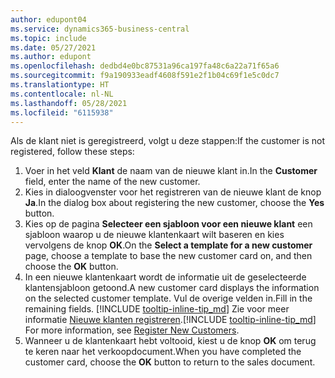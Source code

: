 ```yaml
---
author: edupont04
ms.service: dynamics365-business-central
ms.topic: include
ms.date: 05/27/2021
ms.author: edupont
ms.openlocfilehash: dedbd4e0bc87531a96ca197fa48c6a22a71f65a6
ms.sourcegitcommit: f9a190933eadf4608f591e2f1b04c69f1e5c0dc7
ms.translationtype: HT
ms.contentlocale: nl-NL
ms.lasthandoff: 05/28/2021
ms.locfileid: "6115938"
---
```

<span data-ttu-id="c45c0-101">Als de klant niet is geregistreerd, volgt u deze stappen:</span><span class="sxs-lookup"><span data-stu-id="c45c0-101">If the customer is not registered, follow these steps:</span></span>

1. <span data-ttu-id="c45c0-102">Voer in het veld **Klant** de naam van de nieuwe klant in.</span><span class="sxs-lookup"><span data-stu-id="c45c0-102">In the **Customer** field, enter the name of the new customer.</span></span>
2. <span data-ttu-id="c45c0-103">Kies in dialoogvenster voor het registreren van de nieuwe klant de knop **Ja**.</span><span class="sxs-lookup"><span data-stu-id="c45c0-103">In the dialog box about registering the new customer, choose the **Yes** button.</span></span>
3. <span data-ttu-id="c45c0-104">Kies op de pagina **Selecteer een sjabloon voor een nieuwe klant** een sjabloon waarop u de nieuwe klantenkaart wilt baseren en kies vervolgens de knop **OK**.</span><span class="sxs-lookup"><span data-stu-id="c45c0-104">On the **Select a template for a new customer** page, choose a template to base the new customer card on, and then choose the **OK** button.</span></span>
4. <span data-ttu-id="c45c0-105">In een nieuwe klantenkaart wordt de informatie uit de geselecteerde klantensjabloon getoond.</span><span class="sxs-lookup"><span data-stu-id="c45c0-105">A new customer card displays the information on the selected customer template.</span></span> <span data-ttu-id="c45c0-106">Vul de overige velden in.</span><span class="sxs-lookup"><span data-stu-id="c45c0-106">Fill in the remaining fields.</span></span> <span data-ttu-id="c45c0-107">[!INCLUDE [tooltip-inline-tip_md](tooltip-inline-tip_md.md)] Zie voor meer informatie [Nieuwe klanten registreren](../sales-how-register-new-customers.md).</span><span class="sxs-lookup"><span data-stu-id="c45c0-107">[!INCLUDE [tooltip-inline-tip_md](tooltip-inline-tip_md.md)] For more information, see [Register New Customers](../sales-how-register-new-customers.md).</span></span>  
5. <span data-ttu-id="c45c0-108">Wanneer u de klantenkaart hebt voltooid, kiest u de knop **OK** om terug te keren naar het verkoopdocument.</span><span class="sxs-lookup"><span data-stu-id="c45c0-108">When you have completed the customer card, choose the **OK** button to return to the sales document.</span></span>
